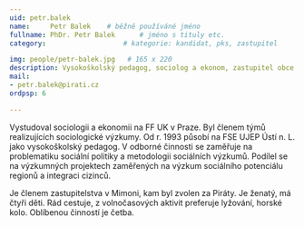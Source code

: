 ```yaml
---
uid: petr.balek
name:     Petr Balek  	# běžně používáné jméno
fullname: PhDr. Petr Balek  	# jméno s tituly etc.
category:                 	# kategorie: kandidat, pks, zastupitel

img: people/petr-balek.jpg   # 165 x 220
description: Vysokoškolský pedagog, sociolog a ekonom, zastupitel obce Mimoň za Piráty.           	# kratký popis, max 160 znaků
mail:
- petr.balek@pirati.cz
ordpsp: 6

---
```


Vystudoval sociologii a ekonomii na FF UK v Praze. Byl členem týmů realizujících sociologické výzkumy. Od r. 1993 působí na FSE UJEP Ústí n. L. jako vysokoškolský pedagog.
V odborné činnosti se zaměřuje na problematiku sociální politiky a metodologii sociálních výzkumů. Podílel se na výzkumných projektech zaměřených na výzkum sociálního potenciálu regionů a integraci cizinců.

Je členem zastupitelstva v Mimoni, kam byl zvolen za Piráty. Je ženatý, má čtyři děti. Rád cestuje, z volnočasových aktivit preferuje lyžování, horské kolo. Oblíbenou činností je četba.
